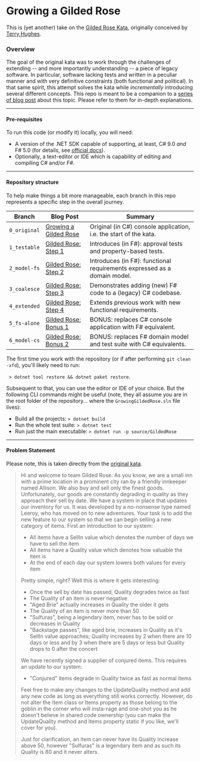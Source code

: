 Growing a Gilded Rose
===

This is (yet another) take on the [Gilded Rose Kata][8], originally conceived by [Terry Hughes][7]. 

### Overview

The goal of the original kata was to work through the challenges of extending -- and more importantly understanding -- a
piece of legacy software. In particular, software lacking tests and written in a peculiar manner and with very
definitive constraints (both functional and political). In that same spirit, this attempt solves the kata while
_incrementally_ introducing several different concepts. This repo is meant to be a companion to a [series of blog post][0] 
about this topic. Please refer to them for in-depth explanations.

---

#### Pre-requisites

To run this code (or modify it) locally, you will need:

+ A version of the .NET SDK capable of supporting, at least, C# 9.0 _and_ F# 5.0 (for details, see [official docs][9]).
+ Optionally, a text-editor or IDE which is capability of editing and compiling C# and/or F#.

---

#### Repository structure

To help make things a bit more manageable, each branch in this repo represents a specific step in the overall journey.

 Branch       | Blog Post                  | Summary
--------------|----------------------------|----------------------------------------------------------------------------
 `0_original` | [Growing a Gilded Rose][0] | Original (in C#) console application, i.e. the start of the kata.
 `1_testable` | [Gilded Rose: Step 1][1]   | Introduces (in F#): approval tests and property-based tests.
 `2_model-fs` | [Gilded Rose: Step 2][2]   | Introduces (in F#): functional requirements expressed as a domain model.
 `3_coalesce` | [Gilded Rose: Step 3][3]   | Demonstrates adding (new) F# code to a (legacy) C# codebase.
 `4_extended` | [Gilded Rose: Step 4][4]   | Extends previous work with new functional requirements.
 `5_fs-alone` | [Gilded Rose: Bonus 1][5]  | BONUS: replaces C# console application with F# equivalent.
 `6_model-cs` | [Gilded Rose: Bonus 2][6]  | BONUS: replaces F# domain model and test suite with C# equivalents. 

The first time you work with the repository (or if after performing `git clean -xfd`), you'll likely need to run: 

` > dotnet tool restore && dotnet paket restore`.

Subsequent to that, you can use the editor or IDE of your choice. But the following CLI commands might be useful (note,
they all assume you are in the root folder of the repository... where the `GrowingGildedRose.sln` file lives):

+ Build all the projects: `> dotnet build`
+ Run the whole test suite: `> dotnet test`
+ Run just the main executable: `> dotnet run -p source/GildedRose`

---

#### Problem Statement

Please note, this is taken directly from the [original kata][8].

> Hi and welcome to team Gilded Rose. As you know, we are a small inn with a prime location in a prominent city ran by a
> friendly innkeeper named Allison. We also buy and sell only the finest goods. Unfortunately, our goods are constantly
> degrading in quality as they approach their sell by date. We have a system in place that updates our inventory for us.
> It was developed by a no-nonsense type named Leeroy, who has moved on to new adventures. Your task is to add the new
> feature to our system so that we can begin selling a new category of items. First an introduction to our system:
> 
> - All items have a SellIn value which denotes the number of days we have to sell the item
> - All items have a Quality value which denotes how valuable the item is
> - At the end of each day our system lowers both values for every item
> 
> Pretty simple, right? Well this is where it gets interesting:
> 
> - Once the sell by date has passed, Quality degrades twice as fast
> - The Quality of an item is never negative
> - "Aged Brie" actually increases in Quality the older it gets
> - The Quality of an item is never more than 50
> - "Sulfuras", being a legendary item, never has to be sold or decreases in Quality
> - "Backstage passes", like aged brie, increases in Quality as it's SellIn value approaches; Quality increases by 2 
>   when there are 10 days or less and by 3 when there are 5 days or less but Quality drops to 0 after the concert
> 
> We have recently signed a supplier of conjured items. This requires an update to our system:
> 
> - "Conjured" items degrade in Quality twice as fast as normal items
> 
> Feel free to make any changes to the UpdateQuality method and add any new code as long as everything still works
> correctly. However, do not alter the Item class or Items property as those belong to the goblin in the corner who will
> insta-rage and one-shot you as he doesn't believe in shared code ownership (you can make the UpdateQuality method and
> Items property static if you like, we'll cover for you).
> 
> Just for clarification, an item can never have its Quality increase above 50, however "Sulfuras" is a legendary item 
> and as such its Quality is 80 and it never alters.

[0]: https://paul.blasuc.ci/posts/grow-a-rose.html
[1]: https://paul.blasuc.ci/posts/rose-1-testable.html
[2]: https://paul.blasuc.ci/posts/rose-2-model-fs.html
[3]: https://paul.blasuc.ci/posts/rose-3-coalesce.html
[4]: https://paul.blasuc.ci/posts/rose-4-extended.html
[5]: https://paul.blasuc.ci/posts/rose-5-fs-alone.html
[6]: https://paul.blasuc.ci/posts/rose-6-model-cs.html
[7]: https://twitter.com/TerryHughes
[8]: https://github.com/NotMyself/GildedRose
[9]: https://dotnet.microsoft.com/download
